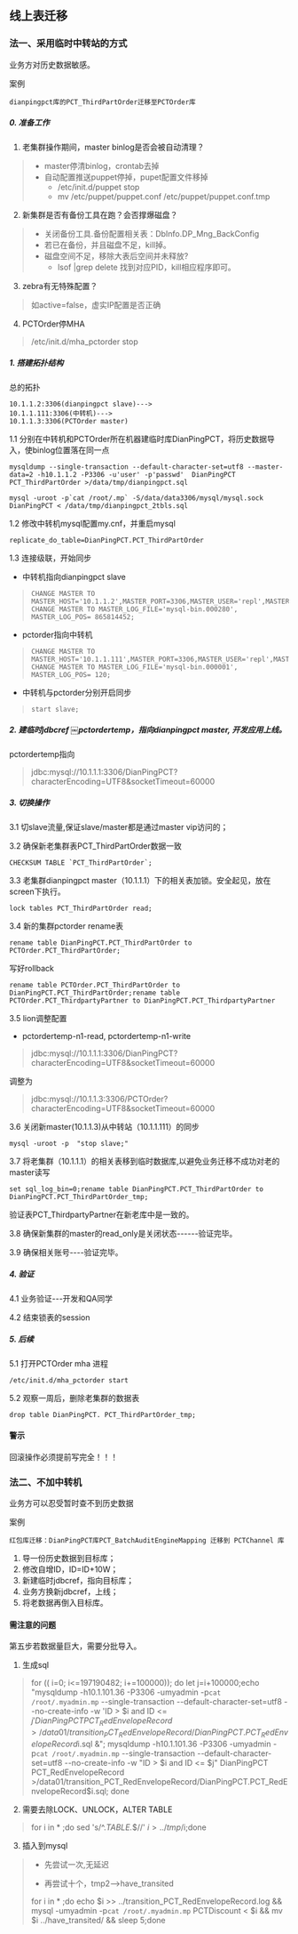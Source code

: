 ## 线上表迁移


### 法一、采用临时中转站的方式
业务方对历史数据敏感。

案例

    dianpingpct库的PCT_ThirdPartOrder迁移至PCTOrder库

##### 0. 准备工作
1. 老集群操作期间，master binlog是否会被自动清理？
> * master停清binlog，crontab去掉
> * 自动配置推送puppet停掉，pupet配置文件移掉
> 	+ /etc/init.d/puppet stop
> 	+ mv /etc/puppet/puppet.conf /etc/puppet/puppet.conf.tmp

2. 新集群是否有备份工具在跑？会否撑爆磁盘？
> * 关闭备份工具.备份配置相关表：DbInfo.DP_Mng_BackConfig
> * 若已在备份，并且磁盘不足，kill掉。
> * 磁盘空间不足，移除大表后空间并未释放?
> 	- lsof |grep delete 找到对应PID，kill相应程序即可。

3. zebra有无特殊配置？
> 如active=false，虚实IP配置是否正确

4. PCTOrder停MHA
> /etc/init.d/mha_pctorder stop
    
##### 1. 搭建拓扑结构

总的拓扑 
    
    10.1.1.2:3306(dianpingpct slave)--->
    10.1.1.111:3306(中转机)--->
    10.1.1.3:3306(PCTOrder master)

1.1 分别在中转机和PCTOrder所在机器建临时库DianPingPCT，将历史数据导入，使binlog位置落在同一点

    mysqldump --single-transaction --default-character-set=utf8 --master-data=2 -h10.1.1.2 -P3306 -u'user' -p'passwd'  DianPingPCT PCT_ThirdPartOrder >/data/tmp/dianpingpct.sql

    mysql -uroot -p`cat /root/.mp` -S/data/data3306/mysql/mysql.sock DianPingPCT < /data/tmp/dianpingpct_2tbls.sql

1.2 修改中转机mysql配置my.cnf，并重启mysql
    
    replicate_do_table=DianPingPCT.PCT_ThirdPartOrder

1.3 连接级联，开始同步

* 中转机指向dianpingpct slave
 
>     CHANGE MASTER TO MASTER_HOST='10.1.1.2',MASTER_PORT=3306,MASTER_USER='repl',MASTER_PASSWORD='repl';
>     CHANGE MASTER TO MASTER_LOG_FILE='mysql-bin.000280', MASTER_LOG_POS= 865814452;

* pctorder指向中转机
 
>     CHANGE MASTER TO MASTER_HOST='10.1.1.111',MASTER_PORT=3306,MASTER_USER='repl',MASTER_PASSWORD='repl';
>     CHANGE MASTER TO MASTER_LOG_FILE='mysql-bin.000001', MASTER_LOG_POS= 120;

* 中转机与pctorder分别开启同步

>     start slave;

##### 2. 建临时jdbcref ￼pctordertemp，指向dianpingpct master, 开发应用上线。
pctordertemp指向
> jdbc:mysql://10.1.1.1:3306/DianPingPCT?characterEncoding=UTF8&socketTimeout=60000

##### 3. 切换操作

3.1 切slave流量,保证slave/master都是通过master vip访问的；

3.2 确保新老集群表PCT_ThirdPartOrder数据一致
    CHECKSUM TABLE `PCT_ThirdPartOrder`;

3.3 老集群dianpingpct master（10.1.1.1）下的相关表加锁。安全起见，放在screen下执行。
    
    lock tables PCT_ThirdPartOrder read;


3.4 新的集群pctorder rename表

    rename table DianPingPCT.PCT_ThirdPartOrder to PCTOrder.PCT_ThirdPartOrder;

写好rollback

    rename table PCTOrder.PCT_ThirdPartOrder to DianPingPCT.PCT_ThirdPartOrder;rename table PCTOrder.PCT_ThirdpartyPartner to DianPingPCT.PCT_ThirdpartyPartner

3.5 lion调整配置

* pctordertemp-n1-read, pctordertemp-n1-write

> jdbc:mysql://10.1.1.1:3306/DianPingPCT?characterEncoding=UTF8&socketTimeout=60000调整为> jdbc:mysql://10.1.1.3:3306/PCTOrder?characterEncoding=UTF8&socketTimeout=60000

3.6 关闭新master(10.1.1.3)从中转站（10.1.1.111）的同步

    mysql -uroot -p  "stop slave;"
    
3.7 将老集群（10.1.1.1）的相关表移到临时数据库,以避免业务迁移不成功对老的master读写

    set sql_log_bin=0;rename table DianPingPCT.PCT_ThirdPartOrder to DianPingPCT.PCT_ThirdPartOrder_tmp;

验证表PCT_ThirdpartyPartner在新老库中是一致的。
3.8 确保新集群的master的read_only是关闭状态------验证完毕。3.9 确保相关账号----验证完毕。

##### 4. 验证
4.1 业务验证---开发和QA同学

4.2 结束锁表的session

##### 5. 后续
5.1 打开PCTOrder mha 进程

    /etc/init.d/mha_pctorder start
    
5.2 观察一周后，删除老集群的数据表

    drop table DianPingPCT. PCT_ThirdPartOrder_tmp;

#### 警示
回滚操作必须提前写完全！！！

### 法二、不加中转机
业务方可以忍受暂时查不到历史数据

案例

    红包库迁移：DianPingPCT库PCT_BatchAuditEngineMapping 迁移到 PCTChannel 库

1. 导一份历史数据到目标库；
2. 修改自增ID，ID=ID+10W；
3. 新建临时jdbcref，指向目标库；
4. 业务方换新jdbcref，上线；
5. 将老数据再倒入目标库。

#### 需注意的问题
第五步若数据量巨大，需要分批导入。

1. 生成sql
> for (( i=0; i<=197190482; i+=100000)); do let j=i+100000;echo "mysqldump -h10.1.101.36 -P3306 -umyadmin -p`cat /root/.myadmin.mp` --single-transaction --default-character-set=utf8 --no-create-info -w 'ID > $i and ID <= $j' DianPingPCT PCT_RedEnvelopeRecord >/data01/transition_PCT_RedEnvelopeRecord/DianPingPCT.PCT_RedEnvelopeRecord$i.sql &"; mysqldump -h10.1.101.36 -P3306 -umyadmin -p`cat /root/.myadmin.mp` --single-transaction --default-character-set=utf8 --no-create-info -w "ID > $i and ID <= $j" DianPingPCT PCT_RedEnvelopeRecord >/data01/transition_PCT_RedEnvelopeRecord/DianPingPCT.PCT_RedEnvelopeRecord$i.sql; done

2. 需要去除LOCK、UNLOCK，ALTER TABLE
> for i in * ;do sed 's/^.*TABLE.*$//' $i > ../tmp/$i;done

3. 插入到mysql
> * 先尝试一次,无延迟
>
> * 再尝试十个，tmp2-->have_transited
>
>for i in * ;do echo $i >> ../transition_PCT_RedEnvelopeRecord.log && mysql -umyadmin -p`cat /root/.myadmin.mp` PCTDiscount < $i && mv $i ../have_transited/ && sleep 5;done


    
